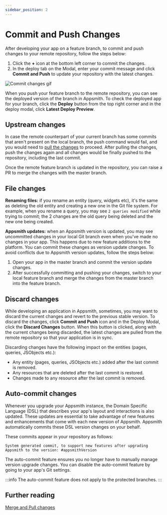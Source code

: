 ```yaml
---
sidebar_position: 2
---
```


# Commit and Push Changes

After developing your app on a feature branch, to commit and push changes to your remote repository, follow the steps below:

1.  Click the **+** icon at the bottom left corner to commit the changes. 
2. In the deploy tab on the Modal, enter your commit message and click **Commit and Push** to update your repository with the latest changes. 

![Commit changes gif](/img/commit_changes_git.gif)

When you push your feature branch to the remote repository, you can see the deployed version of the branch in Appsmith. To check the deployed app for your branch, click the **Deploy** button from the top right corner and in the deploy modal, click **Latest Deploy Preview**.

## Upstream changes

In case the remote counterpart of your current branch has some commits that aren't present on the local branch, the push command would fail, and you would need to [pull the changes](/advanced-concepts/version-control-with-git/merging-branches#pull-changes) to proceed. After pulling the changes, push the changes again and all changes would be finally pushed to the repository, including the last commit.

Once the remote feature branch is updated in the repository, you can raise a PR to merge the changes with the master branch.
 

## File changes

**Renaming files:**  if you rename an entity (query, widgets etc), it's the same as deleting the old entity and creating a new one in the Git file system. For example, when you rename a query, you may see `2 queries modified` while trying to commit; the 2 changes are the old query being deleted and the new one being created.


**Appsmith updates:** when an Appsmith version is updated, you may see uncommitted changes in your local Git branch even when you've made no changes in your app. This happens due to new feature additions to the platform. You can commit these changes as version update changes. To avoid conflicts due to Appsmith version updates, follow the steps below:
1. Open your app in the master branch and commit the version update changes.
2. After successfully committing and pushing your changes, switch to your local feature branch and merge the changes from the master branch into the feature branch.

## Discard changes

While developing an application in Appsmith, sometimes, you may want to discard the current changes and revert to the previous stable version. To discard the changes, click **Commit and Push** icon and in the Deploy Modal, click the **Discard Changes** button. When this button is clicked, along with the current changes being discarded, the latest changes are pulled from the remote repository so that your application is in sync. 

Discarding changes have the following impact on the entities (pages, queries, JSObjects etc.): 
- Any entity (pages, queries, JSObjects etc.) added after the last commit is removed. 
- Any resources that are deleted after the last commit is restored. 
- Changes made to any resource after the last commit is removed.

## Auto-commit changes

Whenever you upgrade your Appsmith instance, the Domain Specific Language (DSL) that describes your app's layout and interactions is also updated. These updates are essential to take advantage of new features and enhancements that come with each new version of Appsmith. Appsmith automatically commits these DSL version changes on your behalf. 

These commits appear in your repository as follows:

```
System generated commit, to support new features after upgrading Appsmith to the version: #appsmithVersion
```

The auto-commit feature ensures you no longer have to manually manage version upgrade changes. You can disable the auto-commit feature by going to your app's Git settings. 

:::info
The auto-commit feature does not apply to the protected branches.
:::

## Further reading

[Merge and Pull changes](/advanced-concepts/version-control-with-git/merging-branches)





